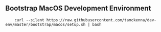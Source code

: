 ## Bootstrap MacOS Development Environment

```
    curl --silent https://raw.githubusercontent.com/tamckenna/dev-env/master/bootstrap/macos/setup.sh | bash
```

